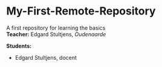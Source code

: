 # My-First-Remote-Repository
A first repository for learning the basics  
**Teacher:** Edgard Stultjens, *Oudenaarde*  
  
**Students:**  
- Edgard Stultjens, docent
